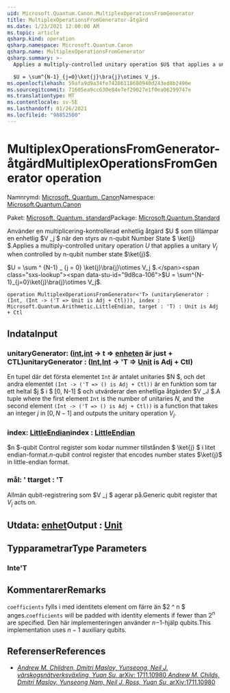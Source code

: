 ```yaml
---
uid: Microsoft.Quantum.Canon.MultiplexOperationsFromGenerator
title: MultiplexOperationsFromGenerator-åtgärd
ms.date: 1/23/2021 12:00:00 AM
ms.topic: article
qsharp.kind: operation
qsharp.namespace: Microsoft.Quantum.Canon
qsharp.name: MultiplexOperationsFromGenerator
qsharp.summary: >-
  Applies a multiply-controlled unitary operation $U$ that applies a unitary $V_j$ when controlled by n-qubit number state $\ket{j}$.

  $U = \sum^{N-1}_{j=0}\ket{j}\bra{j}\otimes V_j$.
ms.openlocfilehash: 59afa9d9a34fe74206118680940d243ed8b2496e
ms.sourcegitcommit: 71605ea9cc630e84e7ef29027e1f0ea06299747e
ms.translationtype: MT
ms.contentlocale: sv-SE
ms.lasthandoff: 01/26/2021
ms.locfileid: "98852500"
---
```

# <a name="multiplexoperationsfromgenerator-operation"></a><span data-ttu-id="9d8ca-102">MultiplexOperationsFromGenerator-åtgärd</span><span class="sxs-lookup"><span data-stu-id="9d8ca-102">MultiplexOperationsFromGenerator operation</span></span>

<span data-ttu-id="9d8ca-103">Namnrymd: [Microsoft. Quantum. Canon](xref:Microsoft.Quantum.Canon)</span><span class="sxs-lookup"><span data-stu-id="9d8ca-103">Namespace: [Microsoft.Quantum.Canon](xref:Microsoft.Quantum.Canon)</span></span>

<span data-ttu-id="9d8ca-104">Paket: [Microsoft. Quantum. standard](https://nuget.org/packages/Microsoft.Quantum.Standard)</span><span class="sxs-lookup"><span data-stu-id="9d8ca-104">Package: [Microsoft.Quantum.Standard](https://nuget.org/packages/Microsoft.Quantum.Standard)</span></span>


<span data-ttu-id="9d8ca-105">Använder en multiplicering-kontrollerad enhetlig åtgärd $U $ som tillämpar en enhetlig $V _j $ när den styrs av n-qubit Number State $ \ket{j} $.</span><span class="sxs-lookup"><span data-stu-id="9d8ca-105">Applies a multiply-controlled unitary operation $U$ that applies a unitary $V_j$ when controlled by n-qubit number state $\ket{j}$.</span></span>

<span data-ttu-id="9d8ca-106">$U = \sum ^ {N-1} _ {j = 0} \ket{j}\bra{j}\otimes V_j $.</span><span class="sxs-lookup"><span data-stu-id="9d8ca-106">$U = \sum^{N-1}_{j=0}\ket{j}\bra{j}\otimes V_j$.</span></span>

```qsharp
operation MultiplexOperationsFromGenerator<'T> (unitaryGenerator : (Int, (Int -> ('T => Unit is Adj + Ctl))), index : Microsoft.Quantum.Arithmetic.LittleEndian, target : 'T) : Unit is Adj + Ctl
```


## <a name="input"></a><span data-ttu-id="9d8ca-107">Indata</span><span class="sxs-lookup"><span data-stu-id="9d8ca-107">Input</span></span>

### <a name="unitarygenerator--intint---t--unit--is-adj--ctl"></a><span data-ttu-id="9d8ca-108">unitaryGenerator: ([int](xref:microsoft.quantum.lang-ref.int),[int](xref:microsoft.quantum.lang-ref.int) -> t => [enheten](xref:microsoft.quantum.lang-ref.unit)  är just + CTL)</span><span class="sxs-lookup"><span data-stu-id="9d8ca-108">unitaryGenerator : ([Int](xref:microsoft.quantum.lang-ref.int),[Int](xref:microsoft.quantum.lang-ref.int) -> 'T => [Unit](xref:microsoft.quantum.lang-ref.unit)  is Adj + Ctl)</span></span>

<span data-ttu-id="9d8ca-109">En tupel där det första elementet `Int` är antalet unitaries $N $, och det andra elementet `(Int -> ('T => () is Adj + Ctl))` är en funktion som tar ett heltal $j $ i $ [0, N-1] $ och utvärderar den enhetliga åtgärden $V _J $.</span><span class="sxs-lookup"><span data-stu-id="9d8ca-109">A tuple where the first element `Int` is the number of unitaries $N$, and the second element `(Int -> ('T => () is Adj + Ctl))` is a function that takes an integer $j$ in $[0,N-1]$ and outputs the unitary operation $V_j$.</span></span>


### <a name="index--littleendian"></a><span data-ttu-id="9d8ca-110">index: [LittleEndian](xref:Microsoft.Quantum.Arithmetic.LittleEndian)</span><span class="sxs-lookup"><span data-stu-id="9d8ca-110">index : [LittleEndian](xref:Microsoft.Quantum.Arithmetic.LittleEndian)</span></span>

<span data-ttu-id="9d8ca-111">$n $-qubit Control register som kodar nummer tillstånden $ \ket{j} $ i litet endian-format.</span><span class="sxs-lookup"><span data-stu-id="9d8ca-111">$n$-qubit control register that encodes number states $\ket{j}$ in little-endian format.</span></span>


### <a name="target--t"></a><span data-ttu-id="9d8ca-112">mål: ' t</span><span class="sxs-lookup"><span data-stu-id="9d8ca-112">target : 'T</span></span>

<span data-ttu-id="9d8ca-113">Allmän qubit-registrering som $V _j $ agerar på.</span><span class="sxs-lookup"><span data-stu-id="9d8ca-113">Generic qubit register that $V_j$ acts on.</span></span>



## <a name="output--unit"></a><span data-ttu-id="9d8ca-114">Utdata: [enhet](xref:microsoft.quantum.lang-ref.unit)</span><span class="sxs-lookup"><span data-stu-id="9d8ca-114">Output : [Unit](xref:microsoft.quantum.lang-ref.unit)</span></span>



## <a name="type-parameters"></a><span data-ttu-id="9d8ca-115">Typparametrar</span><span class="sxs-lookup"><span data-stu-id="9d8ca-115">Type Parameters</span></span>

### <a name="t"></a><span data-ttu-id="9d8ca-116">Inte</span><span class="sxs-lookup"><span data-stu-id="9d8ca-116">'T</span></span>



## <a name="remarks"></a><span data-ttu-id="9d8ca-117">Kommentarer</span><span class="sxs-lookup"><span data-stu-id="9d8ca-117">Remarks</span></span>

<span data-ttu-id="9d8ca-118">`coefficients` fylls i med identitets element om färre än $2 ^ n $ anges.</span><span class="sxs-lookup"><span data-stu-id="9d8ca-118">`coefficients` will be padded with identity elements if fewer than $2^n$ are specified.</span></span> <span data-ttu-id="9d8ca-119">Den här implementeringen använder $n-$1-hjälp qubits.</span><span class="sxs-lookup"><span data-stu-id="9d8ca-119">This implementation uses $n-1$ auxiliary qubits.</span></span>

## <a name="references"></a><span data-ttu-id="9d8ca-120">Referenser</span><span class="sxs-lookup"><span data-stu-id="9d8ca-120">References</span></span>

- [<span data-ttu-id="9d8ca-121">*Andrew M. Children, Dmitri Maslov, Yunseong, Neil J. värskogsnätverksväxling, Yuan Su*, arXiv: 1711.10980</span><span class="sxs-lookup"><span data-stu-id="9d8ca-121"> *Andrew M. Childs, Dmitri Maslov, Yunseong Nam, Neil J. Ross, Yuan Su*, arXiv:1711.10980</span></span>](https://arxiv.org/abs/1711.10980)